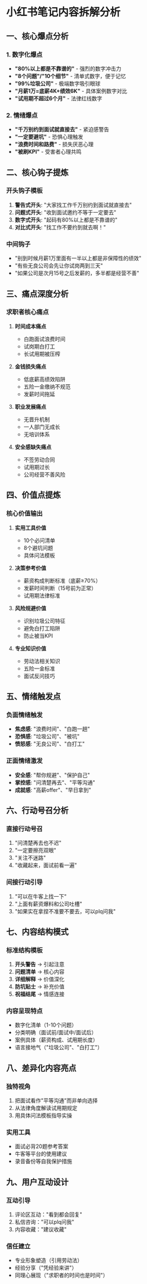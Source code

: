 # 小红书笔记内容拆解分析

## 一、核心爆点分析

### 1. 数字化爆点
- **"80%以上都是不靠谱的"** - 强烈的数字冲击力
- **"8个问题"/"10个细节"** - 清单式数字，便于记忆
- **"99%垃圾公司"** - 极端数字吸引眼球
- **"月薪1万=底薪4K+绩效6K"** - 具体案例数字对比
- **"试用期不超过6个月"** - 法律红线数字

### 2. 情绪爆点
- **"千万别约到面试就直接去"** - 紧迫感警告
- **"一定要避坑"** - 恐惧心理触发
- **"浪费时间和路费"** - 损失厌恶心理
- **"被刷KPI"** - 受害者心理共鸣

## 二、核心钩子提炼

### 开头钩子模板
1. **警告式开头**: "大家找工作千万别约到面试就直接去"
2. **问题式开头**: "收到面试邀约不等于一定要去"
3. **数字式开头**: "起码有80%以上都是不靠谱的"
4. **对比式开头**: "找工作不要约到就去啊！"

### 中间钩子
- "别到时候月薪1万里面有一半以上都是非保障性的绩效"
- "有些无良公司会先让你试岗两到三天"
- "如果公司是次月15号之后发薪的，多半都是经营不善"

## 三、痛点深度分析

### 求职者核心痛点
1. **时间成本痛点**
   - 白跑面试浪费时间
   - 试岗期白打工
   - 长试用期被压榨

2. **金钱损失痛点**
   - 低底薪高绩效陷阱
   - 五险一金缴纳不规范
   - 发薪时间拖延

3. **职业发展痛点**
   - 无晋升机制
   - 一人部门无成长
   - 无培训体系

4. **安全感缺失痛点**
   - 不签劳动合同
   - 试用期过长
   - 公司经营不善风险

## 四、价值点提炼

### 核心价值输出
1. **实用工具价值**
   - 10个必问清单
   - 8个避坑问题
   - 具体问法模板

2. **决策参考价值**
   - 薪资构成判断标准（底薪≥70%）
   - 发薪时间判断（15号前为正常）
   - 试用期法律标准

3. **风险规避价值**
   - 识别垃圾公司特征
   - 避免白打工陷阱
   - 防止被当KPI

4. **专业知识价值**
   - 劳动法相关知识
   - 五险一金标准
   - 面试反问技巧

## 五、情绪触发点

### 负面情绪触发
- **焦虑感**: "浪费时间"、"白跑一趟"
- **恐惧感**: "垃圾公司"、"被坑"
- **愤怒感**: "无良公司"、"白打工"

### 正面情绪激发
- **安全感**: "帮你规避"、"保护自己"
- **掌控感**: "问清楚再去"、"平等沟通"
- **成就感**: "高薪offer"、"早日拿到"

## 六、行动号召分析

### 直接行动号召
1. "问清楚再去也不迟"
2. "一定要擦亮双眼"
3. "关注不迷路"
4. "收藏起来，面试前看一遍"

### 间接行动引导
1. "可以在牛客上找一下"
2. "上面有薪资爆料和公司吐槽"
3. "如果实在拿捏不准要不要去，可以plq问我"

## 七、内容结构模式

### 标准结构模板
1. **开头警告** → 引起注意
2. **问题清单** → 核心内容
3. **详细解释** → 价值深化
4. **防坑贴士** → 补充价值
5. **祝福结尾** → 情感连接

### 内容呈现特点
- 数字化清单（1-10个问题）
- 分类明确（面试前/面试中/面试后）
- 案例具体（薪资构成、试用期长度）
- 语言接地气（"垃圾公司"、"白打工"）

## 八、差异化内容亮点

### 独特视角
1. 把面试看作"平等沟通"而非单向选择
2. 从法律角度解读试用期规定
3. 用具体问法模板指导实操

### 实用工具
- 面试必背20题参考答案
- 牛客等平台的使用建议
- 录音备份等自我保护措施

## 九、用户互动设计

### 互动引导
1. 评论区互动："看到都会回复"
2. 私信咨询："可以plq问我"
3. 内容收藏："建议收藏"

### 信任建立
- 专业形象塑造（引用劳动法）
- 经验分享（"凭经验来讲"）
- 同理心展现（"求职者的时间也是时间"）
